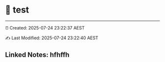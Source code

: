 # 📝 test

--------

⏰ Created: 2025-07-24 23:22:37 AEST

✍️ Last Modified: 2025-07-24 23:22:40 AEST

## Linked Notes: hfhffh
